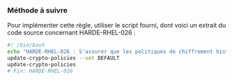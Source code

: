 
### Méthode à suivre

Pour implémenter cette règle, utiliser le script fourni, dont voici un extrait du code source concernant HARDE-RHEL-026 :

``` {.bash .numberLines}
#! /bin/bash
echo "HARDE-RHEL-026 : S'assurer que les politiques de chiffrement historiques soit désactivées"
update-crypto-policies --set DEFAULT
update-crypto-policies
# Fin: HARDE-RHEL-026
```

